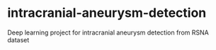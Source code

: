# intracranial-aneurysm-detection
Deep learning project for intracranial aneurysm detection from RSNA dataset

